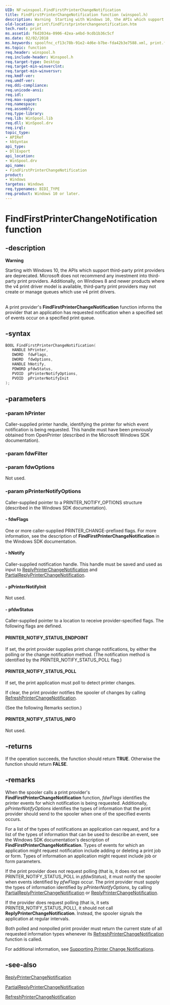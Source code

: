 ```yaml
---
UID: NF:winspool.FindFirstPrinterChangeNotification
title: FindFirstPrinterChangeNotification function (winspool.h)
description: Warning  Starting with Windows 10, the APIs which support third-party print providers are deprecated.
old-location: print\findfirstprinterchangenotification.htm
tech.root: print
ms.assetid: f6d2034a-0906-42ea-a4bd-9cdb1b36c5cf
ms.date: 02/02/2018
ms.keywords: spoolfnc_cf13c78b-91e2-4d6e-b7be-fda42b3e7588.xml, print.findfirstprinterchangenotification, FindFirstPrinterChangeNotification, winspool/FindFirstPrinterChangeNotification, FindFirstPrinterChangeNotification function [Print Devices]
ms.topic: function
req.header: winspool.h
req.include-header: Winspool.h
req.target-type: Desktop
req.target-min-winverclnt:
req.target-min-winversvr:
req.kmdf-ver:
req.umdf-ver:
req.ddi-compliance:
req.unicode-ansi:
req.idl:
req.max-support:
req.namespace:
req.assembly:
req.type-library:
req.lib: WinSpool.lib
req.dll: WinSpool.drv
req.irql:
topic_type:
- APIRef
- kbSyntax
api_type:
- DllExport
api_location:
- WinSpool.drv
api_name:
- FindFirstPrinterChangeNotification
product:
- Windows
targetos: Windows
req.typenames: BIDI_TYPE
req.product: Windows 10 or later.
---
```


# FindFirstPrinterChangeNotification function


## -description


<div class="alert"><b>Warning</b>  <p class="note">Starting with Windows 10, the APIs which support third-party print providers are deprecated. Microsoft does not recommend any investment into third-party print providers. Additionally, on Windows 8 and newer products where the v4 print driver model is available, third-party print providers may not create or manage queues which use v4 print drivers.

</div><div> </div>A print provider's <b>FindFirstPrinterChangeNotification</b> function informs the provider that an application has requested notification when a specified set of events occur on a specified print queue.


## -syntax


```cpp
BOOL FindFirstPrinterChangeNotification(
   HANDLE hPrinter,
   DWORD  fdwFlags,
   DWORD  fdwOptions,
   HANDLE hNotify,
   PDWORD pfdwStatus,
   PVOID  pPrinterNotifyOptions,
   PVOID  pPrinterNotifyInit
);
```


## -parameters




### -param hPrinter

Caller-supplied printer handle, identifying the printer for which event notification is being requested. This handle must have been previously obtained from OpenPrinter (described in the Microsoft Windows SDK documentation).


### -param fdwFilter




### -param fdwOptions

Not used.


### -param pPrinterNotifyOptions

Caller-supplied pointer to a PRINTER_NOTIFY_OPTIONS structure (described in the Windows SDK documentation).


#### - fdwFlags

One or more caller-supplied PRINTER_CHANGE-prefixed flags. For more information, see the description of <b>FindFirstPrinterChangeNotification</b> in the Windows SDK documentation.


#### - hNotify

Caller-supplied notification handle. This handle must be saved and used as input to <a href="..\winsplp\nf-winsplp-replyprinterchangenotification.md">ReplyPrinterChangeNotification</a> and <a href="..\winsplp\nf-winsplp-partialreplyprinterchangenotification.md">PartialReplyPrinterChangeNotification</a>.


#### - pPrinterNotifyInit

Not used.


#### - pfdwStatus

Caller-supplied pointer to a location to receive provider-specified flags. The following flags are defined.





#### PRINTER_NOTIFY_STATUS_ENDPOINT

If set, the print provider supplies print change notifications, by either the polling or the change notification method. (The notification method is identified by the PRINTER_NOTIFY_STATUS_POLL flag.)





#### PRINTER_NOTIFY_STATUS_POLL

If set, the print application must poll to detect printer changes.

If clear, the print provider notifies the spooler of changes by calling <a href="https://msdn.microsoft.com/library/windows/hardware/ff561930">RefreshPrinterChangeNotification</a>.

(See the following Remarks section.)





#### PRINTER_NOTIFY_STATUS_INFO

Not used.


## -returns



If the operation succeeds, the function should return <b>TRUE</b>. Otherwise the function should return <b>FALSE</b>.




## -remarks



When the spooler calls a print provider's <b>FindFirstPrinterChangeNotification</b> function, <i>fdwFlags</i> identifies the printer events for which notification is being requested. Additionally, <i>pPrinterNotifyOptions</i> identifies the types of information that the print provider should send to the spooler when one of the specified events occurs.

For a list of the types of notifications an application can request, and for a list of the types of information that can be used to describe an event, see the Windows SDK documentation's description of <b>FindFirstPrinterChangeNotification</b>. Types of events for which an application might request notification include adding or deleting a print job or form. Types of information an application might request include job or form parameters.

If the print provider does not request polling (that is, it does not set PRINTER_NOTIFY_STATUS_POLL in <i>pfdwStatus</i>), it must notify the spooler when events identified by <i>pfwFlags</i> occur. The print provider must supply the types of information identified by <i>pPrinterNotifyOptions</i>, by calling <a href="..\winsplp\nf-winsplp-partialreplyprinterchangenotification.md">PartialReplyPrinterChangeNotification</a> or <a href="..\winsplp\nf-winsplp-replyprinterchangenotification.md">ReplyPrinterChangeNotification</a>.

If the provider does request polling (that is, it sets PRINTER_NOTIFY_STATUS_POLL), it should not call <b>ReplyPrinterChangeNotification</b>. Instead, the spooler signals the application at regular intervals.

Both polled and nonpolled print provider must return the current state of all requested information types whenever its <a href="https://msdn.microsoft.com/library/windows/hardware/ff561930">RefreshPrinterChangeNotification</a> function is called.

For additional information, see <a href="https://msdn.microsoft.com/e75c6f89-9cef-4900-af89-edf1f7f786c7">Supporting Printer Change Notifications</a>.




## -see-also

<a href="..\winsplp\nf-winsplp-replyprinterchangenotification.md">ReplyPrinterChangeNotification</a>



<a href="..\winsplp\nf-winsplp-partialreplyprinterchangenotification.md">PartialReplyPrinterChangeNotification</a>



<a href="https://msdn.microsoft.com/library/windows/hardware/ff561930">RefreshPrinterChangeNotification</a>



 

 


